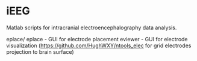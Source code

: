 # iEEG
Matlab scripts for intracranial electroencephalography data analysis. 


eplace/
  eplace - GUI for electrode placement
  eviewer - GUI for electrode visualization
      (https://github.com/HughWXY/ntools_elec for grid electrodes projection to brain surface)
  
